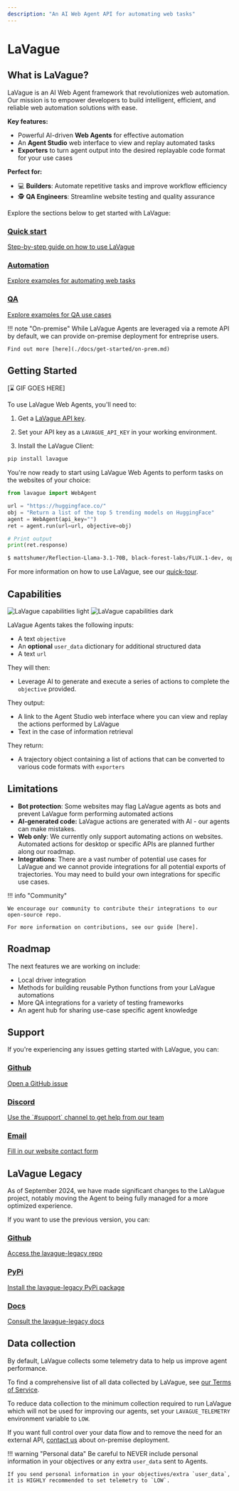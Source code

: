 ```yaml
---
description: "An AI Web Agent API for automating web tasks"
---
```


# LaVague

## What is LaVague?

LaVague is an AI Web Agent framework that revolutionizes web automation. Our mission is to empower developers to build intelligent, efficient, and reliable web automation solutions with ease.

**Key features:**

- Powerful AI-driven **Web Agents** for effective automation
- An **Agent Studio** web interface to view and replay automated tasks
- **Exporters** to turn agent output into the desired replayable code format for your use cases

**Perfect for:**

- 💻 **Builders**: Automate repetitive tasks and improve workflow efficiency
- 🕵️ **QA Engineers**: Streamline website testing and quality assurance

Explore the sections below to get started with LaVague:

<div class="boxes-container">
    <a href="https://docs.lavague.ai/en/drafting-some-docs/docs/get-started/quick-tour/" class="box">
        <h3>Quick start</h3>
        <p>Step-by-step guide on how to use LaVague</p>
    </a>
    <a href="automation" class="box">
        <h3>Automation</h3>
        <p>Explore examples for automating web tasks</p>
    </a>
    <a href="QA" class="box">
        <h3>QA</h3>
        <p>Explore examples for QA use cases</p>
    </a>
</div>

!!! note "On-premise"
    While LaVague Agents are leveraged via a remote API by default, we can provide on-premise deployment for entreprise users.
    
    Find out more [here](./docs/get-started/on-prem.md)

## Getting Started

[⌛ GIF GOES HERE]

To use LaVague Web Agents, you'll need to:

1. Get a [LaVague API key]().

2. Set your API key as a `LAVAGUE_API_KEY` in your working environment.

3. Install the LaVague Client:

```bash
pip install lavague
```

You're now ready to start using LaVague Web Agents to perform tasks on the websites of your choice:

```python
from lavague import WebAgent

url = "https://huggingface.co/"
obj = "Return a list of the top 5 trending models on HuggingFace"
agent = WebAgent(api_key="")
ret = agent.run(url=url, objective=obj)

# Print output
print(ret.response)
```

```bash
$ mattshumer/Reflection-Llama-3.1-70B, black-forest-labs/FLUX.1-dev, openbmb/MiniCPM3-4B, deepseek-ai/DeepSeek-V2.5, Qwen/Qwen2-VL-7B-Instruct
```
For more information on how to use LaVague, see our [quick-tour](https://docs.lavague.ai/en/latest/docs/get-started/quick-tour/).

## Capabilities

![LaVague capabilities light](https://raw.githubusercontent.com/lavague-ai/LaVague/drafting-some-docs/docs/assets/capabilities.png#only-light)
![LaVague capabilities dark](https://raw.githubusercontent.com/lavague-ai/LaVague/drafting-some-docs/docs/assets/capabilities-dark.png#only-dark)

LaVague Agents takes the following inputs:

- A text `objective`
- An **optional** `user_data` dictionary for additional structured data
- A text `url`

They will then:

- Leverage AI to generate and execute a series of actions to complete the `objective` provided.

They output:

- A link to the Agent Studio web interface where you can view and replay the actions performed by LaVague
- Text in the case of information retrieval

They return:

- A trajectory object containing a list of actions that can be converted to various code formats with `exporters`

## Limitations

- **Bot protection**: Some websites may flag LaVague agents as bots and prevent LaVague form performing automated actions 
- **AI-generated code:** LaVague actions are generated with AI - our agents can make mistakes.
- **Web only**: We currently only support automating actions on websites. Automated actions for desktop or specific APIs are planned further along our roadmap.
- **Integrations**: There are a vast number of potential use cases for LaVague and we cannot provide integrations for all potential exports of trajectories. You may need to build your own integrations for specific use cases. 

!!! info "Community"
    
    We encourage our community to contribute their integrations to our open-source repo.

    For more information on contributions, see our guide [here].


## Roadmap

The next features we are working on include:

- Local driver integration
- Methods for building reusable Python functions from your LaVague automations
- More QA integrations for a variety of testing frameworks
- An agent hub for sharing use-case specific agent knowledge

## Support

If you're experiencing any issues getting started with LaVague, you can:

<div class="boxes-container">
    <a href="https://github.com/lavague-ai/LaVague/issues" class="box">
        <h3>Github</h3>
        <p>Open a GitHub issue</p>
    </a>
    <a href="https://discord.gg/SDxn9KpqX9" class="box">
        <h3>Discord</h3>
        <p>Use the `#support` channel to get help from our team</p>
    </a>
    <a href="https://www.lavague.ai/contact" class="box">
        <h3>Email</h3>
        <p>Fill in our website contact form</p>
    </a>
</div>

## LaVague Legacy

As of September 2024, we have made significant changes to the LaVague project, notably moving the Agent to being fully managed for a more optimized experience.

If you want to use the previous version, you can:

<div class="boxes-container">
    <a href="https://github.com/lavague-ai/LaVague/issues" class="box">
        <h3>Github</h3>
        <p>Access the lavague-legacy repo</p>
    </a>
    <a href="https://discord.gg/SDxn9KpqX9" class="box">
        <h3>PyPi</h3>
        <p>Install the lavague-legacy PyPi package</p>
    </a>
    <a href="https://www.lavague.ai/contact" class="box">
        <h3>Docs</h3>
        <p>Consult the lavague-legacy docs</p>
    </a>
</div>

## Data collection

By default, LaVague collects some telemetry data to help us improve agent performance.

To find a comprehensive list of all data collected by LaVague, see [our Terms of Service]().

To reduce data collection to the minimum collection required to run LaVague which will not be used for improving our agents, set your `LAVAGUE_TELEMETRY` environment variable to `LOW`.

If you want full control over your data flow and to remove the need for an external API, [contact us]() about on-premise deployment.

!!! warning "Personal data" 
    Be careful to NEVER include personal information in your objectives or any extra `user_data` sent to Agents.
    
    If you send personal information in your objectives/extra `user_data`, it is HIGHLY recommended to set telemetry to `LOW`.
